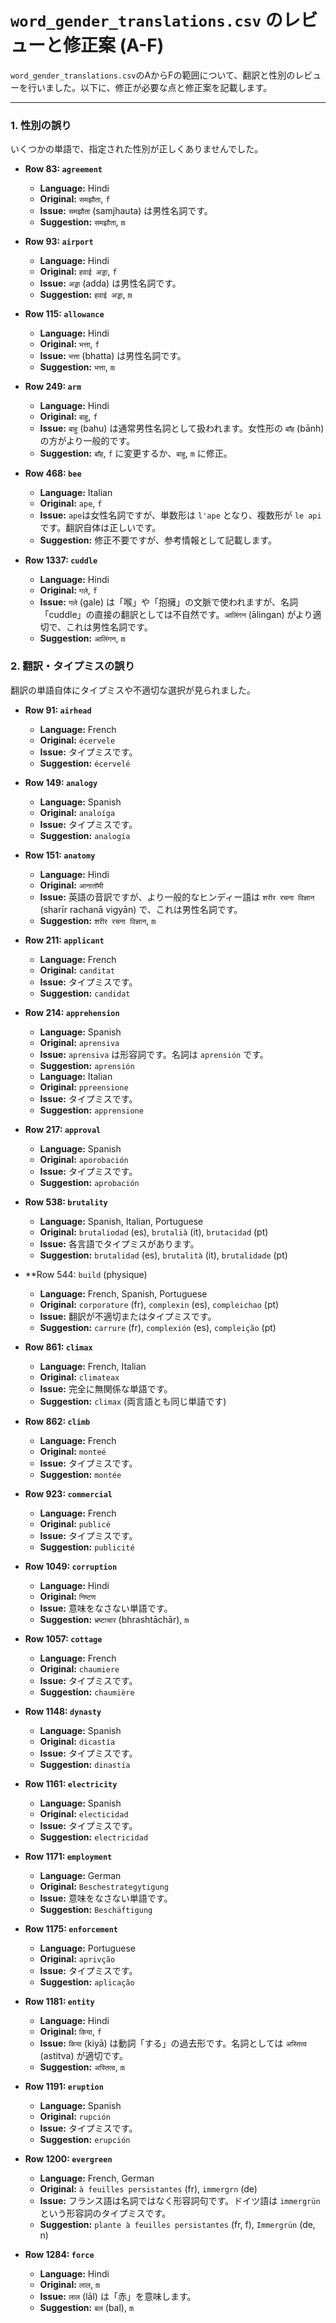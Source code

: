 # `word_gender_translations.csv` のレビューと修正案 (A-F)

`word_gender_translations.csv`のAからFの範囲について、翻訳と性別のレビューを行いました。以下に、修正が必要な点と修正案を記載します。

---

### 1. 性別の誤り

いくつかの単語で、指定された性別が正しくありませんでした。

- **Row 83: `agreement`**
  - **Language:** Hindi
  - **Original:** `समझौता`, `f`
  - **Issue:** `समझौता` (samjhauta) は男性名詞です。
  - **Suggestion:** `समझौता`, `m`

- **Row 93: `airport`**
  - **Language:** Hindi
  - **Original:** `हवाई अड्डा`, `f`
  - **Issue:** `अड्डा` (adda) は男性名詞です。
  - **Suggestion:** `हवाई अड्डा`, `m`

- **Row 115: `allowance`**
  - **Language:** Hindi
  - **Original:** `भत्ता`, `f`
  - **Issue:** `भत्ता` (bhatta) は男性名詞です。
  - **Suggestion:** `भत्ता`, `m`

- **Row 249: `arm`**
  - **Language:** Hindi
  - **Original:** `बाहु`, `f`
  - **Issue:** `बाहु` (bahu) は通常男性名詞として扱われます。女性形の `बाँह` (bānh) の方がより一般的です。
  - **Suggestion:** `बाँह`, `f` に変更するか、`बाहु`, `m` に修正。

- **Row 468: `bee`**
  - **Language:** Italian
  - **Original:** `ape`, `f`
  - **Issue:** `ape`は女性名詞ですが、単数形は `l'ape` となり、複数形が `le api` です。翻訳自体は正しいです。
  - **Suggestion:** 修正不要ですが、参考情報として記載します。

- **Row 1337: `cuddle`**
  - **Language:** Hindi
  - **Original:** `गले`, `f`
  - **Issue:** `गले` (gale) は「喉」や「抱擁」の文脈で使われますが、名詞「cuddle」の直接の翻訳としては不自然です。`आलिंगन` (ālingan) がより適切で、これは男性名詞です。
  - **Suggestion:** `आलिंगन`, `m`

### 2. 翻訳・タイプミスの誤り

翻訳の単語自体にタイプミスや不適切な選択が見られました。

- **Row 91: `airhead`**
  - **Language:** French
  - **Original:** `écervele`
  - **Issue:** タイプミスです。
  - **Suggestion:** `écervelé`

- **Row 149: `analogy`**
  - **Language:** Spanish
  - **Original:** `analoíga`
  - **Issue:** タイプミスです。
  - **Suggestion:** `analogía`

- **Row 151: `anatomy`**
  - **Language:** Hindi
  - **Original:** `आनातॉमी`
  - **Issue:** 英語の音訳ですが、より一般的なヒンディー語は `शरीर रचना विज्ञान` (sharīr rachanā vigyān) で、これは男性名詞です。
  - **Suggestion:** `शरीर रचना विज्ञान`, `m`

- **Row 211: `applicant`**
  - **Language:** French
  - **Original:** `canditat`
  - **Issue:** タイプミスです。
  - **Suggestion:** `candidat`

- **Row 214: `apprehension`**
  - **Language:** Spanish
  - **Original:** `aprensiva`
  - **Issue:** `aprensiva` は形容詞です。名詞は `aprensión` です。
  - **Suggestion:** `aprensión`
  - **Language:** Italian
  - **Original:** `ppreensione`
  - **Issue:** タイプミスです。
  - **Suggestion:** `apprensione`

- **Row 217: `approval`**
  - **Language:** Spanish
  - **Original:** `aporobación`
  - **Issue:** タイプミスです。
  - **Suggestion:** `aprobación`

- **Row 538: `brutality`**
  - **Language:** Spanish, Italian, Portuguese
  - **Original:** `brutaliodad` (es), `brutalià` (it), `brutacidad` (pt)
  - **Issue:** 各言語でタイプミスがあります。
  - **Suggestion:** `brutalidad` (es), `brutalità` (it), `brutalidade` (pt)

- **Row 544: `build` (physique)
  - **Language:** French, Spanish, Portuguese
  - **Original:** `corporature` (fr), `complexin` (es), `compleichao` (pt)
  - **Issue:** 翻訳が不適切またはタイプミスです。
  - **Suggestion:** `carrure` (fr), `complexión` (es), `compleição` (pt)

- **Row 861: `climax`**
  - **Language:** French, Italian
  - **Original:** `climateax`
  - **Issue:** 完全に無関係な単語です。
  - **Suggestion:** `climax` (両言語とも同じ単語です)

- **Row 862: `climb`**
  - **Language:** French
  - **Original:** `monteé`
  - **Issue:** タイプミスです。
  - **Suggestion:** `montée`

- **Row 923: `commercial`**
  - **Language:** French
  - **Original:** `publicé`
  - **Issue:** タイプミスです。
  - **Suggestion:** `publicité`

- **Row 1049: `corruption`**
  - **Language:** Hindi
  - **Original:** `निष्टण`
  - **Issue:** 意味をなさない単語です。
  - **Suggestion:** `भ्रष्टाचार` (bhrashtāchār), `m`

- **Row 1057: `cottage`**
  - **Language:** French
  - **Original:** `chaumiere`
  - **Issue:** タイプミスです。
  - **Suggestion:** `chaumière`

- **Row 1148: `dynasty`**
  - **Language:** Spanish
  - **Original:** `dicastía`
  - **Issue:** タイプミスです。
  - **Suggestion:** `dinastía`

- **Row 1161: `electricity`**
  - **Language:** Spanish
  - **Original:** `electicidad`
  - **Issue:** タイプミスです。
  - **Suggestion:** `electricidad`

- **Row 1171: `employment`**
  - **Language:** German
  - **Original:** `Beschestrategytigung`
  - **Issue:** 意味をなさない単語です。
  - **Suggestion:** `Beschäftigung`

- **Row 1175: `enforcement`**
  - **Language:** Portuguese
  - **Original:** `aprivção`
  - **Issue:** タイプミスです。
  - **Suggestion:** `aplicação`

- **Row 1181: `entity`**
  - **Language:** Hindi
  - **Original:** `किया`, `f`
  - **Issue:** `किया` (kiyā) は動詞「する」の過去形です。名詞としては `अस्तित्व` (astitva) が適切です。
  - **Suggestion:** `अस्तित्व`, `m`

- **Row 1191: `eruption`**
  - **Language:** Spanish
  - **Original:** `rupción`
  - **Issue:** タイプミスです。
  - **Suggestion:** `erupción`

- **Row 1200: `evergreen`**
  - **Language:** French, German
  - **Original:** `à feuilles persistantes` (fr), `immergrn` (de)
  - **Issue:** フランス語は名詞ではなく形容詞句です。ドイツ語は `immergrün` という形容詞のタイプミスです。
  - **Suggestion:** `plante à feuilles persistantes` (fr, f), `Immergrün` (de, n)

- **Row 1284: `force`**
  - **Language:** Hindi
  - **Original:** `लाल`, `m`
  - **Issue:** `लाल` (lāl) は「赤」を意味します。
  - **Suggestion:** `बल` (bal), `m`
